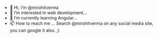 - 👋 Hi, I’m @mirohitverma
- 👀 I’m interested in web development...
- 🌱 I’m currently learning Angular...
- 📫 How to reach me ... Search @mirohitverma on any social media site, you can google it also. ;)

<!---
mirohitverma/mirohitverma is a ✨ special ✨ repository because its `README.md` (this file) appears on your GitHub profile.
You can click the Preview link to take a look at your changes.
--->
